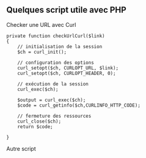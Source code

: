 ## Quelques script utile avec PHP


Checker une URL avec Curl

    private function checkUrlCurl($link)
    {
        // initialisation de la session
        $ch = curl_init();

        // configuration des options
        curl_setopt($ch, CURLOPT_URL, $link);
        curl_setopt($ch, CURLOPT_HEADER, 0);

        // exécution de la session
        curl_exec($ch);

        $output = curl_exec($ch);
        $code = curl_getinfo($ch,CURLINFO_HTTP_CODE);

        // fermeture des ressources
        curl_close($ch);
        return $code;

    }


Autre script
